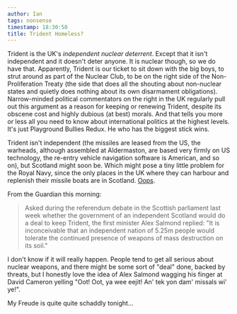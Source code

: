 ```yaml
---
author: Ian
tags: nonsense
timestamp: 18:30:50
title: Trident Homeless?
---
```

Trident is the UK's *independent nuclear deterrent*.  Except that it
isn't independent and it doesn't deter anyone.  It is nuclear though,
so we do have that.  Apparently, Trident is our ticket to sit down
with the big boys, to strut around as part of the Nuclear Club, to be
on the right side of the Non-Proliferation Treaty (the side that does
all the shouting about non-nuclear states and quietly does nothing
about its own disarmament obligations).  Narrow-minded political
commentators on the right in the UK regularly pull out this argument
as a reason for keeping or renewing Trident, despite its obscene cost
and highly dubious (at best) morals.  And that tells you more or less
all you need to know about international politics at the highest
levels.  It's just Playground Bullies Redux.  He who has the biggest
stick wins.

Trident isn't independent (the missiles are leased from the US, the
warheads, although assembled at Aldermaston, are based very firmly on
US technology, the re-entry vehicle navigation software is American,
and so on), but Scotland might soon be.  Which might pose a tiny
little problem for the Royal Navy, since the only places in the UK
where they can harbour and replenish their missile boats are in
Scotland.  [Oops][gua].

From the Guardian this morning:

> Asked during the referendum debate in the Scottish parliament last
> week whether the government of an independent Scotland would do a
> deal to keep Trident, the first minister Alex Salmond replied: "It
> is inconceivable that an independent nation of 5.25m people would
> tolerate the continued presence of weapons of mass destruction on
> its soil."

I don't know if it will really happen.  People tend to get all serious
about nuclear weapons, and there might be some sort of "deal" done,
backed by threats, but I honestly love the idea of Alex Salmond
wagging his finger at David Cameron yelling "Oot!  Oot, ya wee eejit!
An' tek yon dam' missals wi' ye!".

My Freude is quite quite schaddly tonight...

[gua]: http://www.guardian.co.uk/uk/2012/jan/29/trident-nuclear-deterrent-scotland-independence
